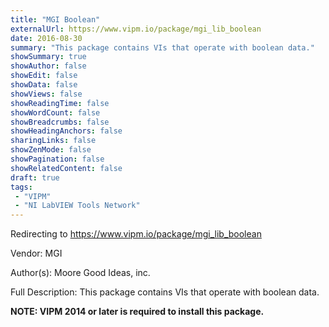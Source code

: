 ```yaml
---
title: "MGI Boolean"
externalUrl: https://www.vipm.io/package/mgi_lib_boolean
date: 2016-08-30
summary: "This package contains VIs that operate with boolean data."
showSummary: true
showAuthor: false
showEdit: false
showData: false
showViews: false
showReadingTime: false
showWordCount: false
showBreadcrumbs: false
showHeadingAnchors: false
sharingLinks: false
showZenMode: false
showPagination: false
showRelatedContent: false
draft: true
tags:
 - "VIPM"
 - "NI LabVIEW Tools Network"
---
```


Redirecting to https://www.vipm.io/package/mgi_lib_boolean

Vendor: MGI

Author(s): Moore Good Ideas, inc.
 
Full Description:
This package contains VIs that operate with boolean data.

**NOTE:  VIPM 2014 or later  is required to install this package.**